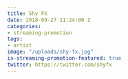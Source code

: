 ```yaml
---
title: Shy FX
date: 2018-09-27 11:24:00 Z
categories:
- streaming-promotion
tags:
- artist
image: "/uploads/shy-fx.jpg"
is-streaming-promotion-featured: true
twitter: https://twitter.com/shyfx
---
```


